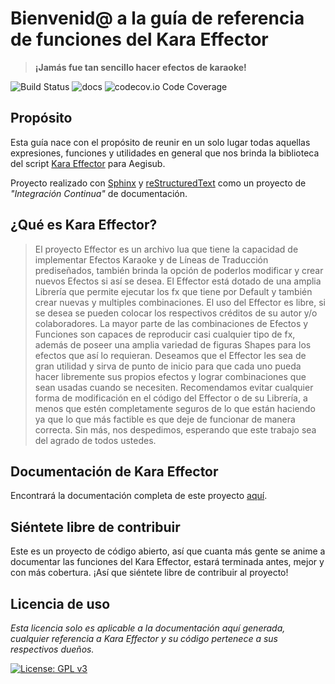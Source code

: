 # Bienvenid@ a la guía de referencia de funciones del Kara Effector 

> **¡Jamás fue tan sencillo hacer efectos de karaoke!**


![Build Status](https://img.shields.io/travis/rtfd/readthedocs.org.svg?style=flat) ![docs](https://readthedocs.org/projects/docs/badge/?version=latest) ![codecov.io Code Coverage](https://img.shields.io/sonar/http/sonar.petalslink.com/org.ow2.petals%3Apetals-se-ase/coverage.svg)

## Propósito
Esta guía nace con el propósito de reunir en un solo lugar todas aquellas expresiones, 
funciones y utilidades en general que nos brinda la biblioteca del script [Kara Effector](https://karaeffector.blogspot.com.es/)
para Aegisub.

Proyecto realizado con [Sphinx](http://sphinx.pocoo.org/) y [reStructuredText](http://sphinx.pocoo.org/rest.html) como un proyecto de *"Integración Continua"* de documentación.

## ¿Qué es Kara Effector?

> El proyecto Effector es un archivo lua que tiene la capacidad de implementar Efectos Karaoke y de Líneas de Traducción prediseñados,
también brinda la opción de poderlos modificar y crear nuevos Efectos si así se desea. El Effector está dotado de una amplia Librería que
permite ejecutar los fx que tiene por Default y también crear nuevas y multiples combinaciones.
El uso del Effector es libre, si se desea se pueden colocar los respectivos créditos de su autor y/o colaboradores. La mayor parte de las
combinaciones de Efectos y Funciones son capaces de reproducir casi cualquier tipo de fx, además de poseer una amplia variedad de figuras
Shapes para los efectos que así lo requieran.
Deseamos que el Effector les sea de gran utilidad y sirva de punto de inicio para que cada uno pueda hacer libremente sus propios efectos
y lograr combinaciones que sean usadas cuando se necesiten. Recomendamos evitar cualquier forma de modificación en el código del Effector
o de su Librería, a menos que estén completamente seguros de lo que están haciendo ya que lo que más factible es que deje de funcionar de
manera correcta. Sin más, nos despedimos, esperando que este trabajo sea del agrado de todos ustedes.

## Documentación de Kara Effector
Encontrará la documentación completa de este proyecto [aquí](http://karaeffector-docs.readthedocs.io/en/latest/).

## Siéntete libre de contribuir
Este es un proyecto de código abierto, así que cuanta más gente se anime a documentar las funciones del Kara Effector,
estará terminada antes, mejor y con más cobertura. ¡Así que siéntete libre de contribuir al proyecto!

## Licencia de uso
*Esta licencia solo es aplicable a la documentación aquí generada, cualquier referencia a Kara Effector y su código pertenece a sus respectivos dueños.*

[![License: GPL v3](https://img.shields.io/badge/License-GPL%20v3-blue.svg)](https://www.gnu.org/licenses/gpl-3.0)
